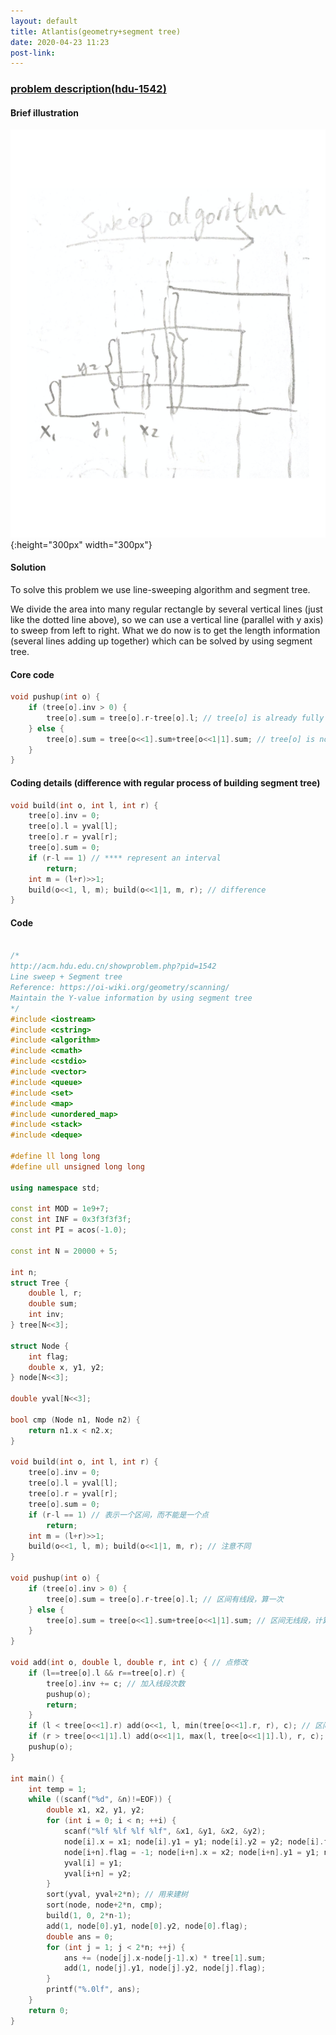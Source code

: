```yaml
---
layout: default
title: Atlantis(geometry+segment tree)
date: 2020-04-23 11:23
post-link:
---
```


### [problem description(hdu-1542)][problem]

#### Brief illustration

![](/images/sweep_sgt.png#center){:height="300px" width="300px"}

#### Solution

To solve this problem we use line-sweeping algorithm and segment tree.

We divide the area into many regular rectangle by several vertical lines (just like the dotted line above), so we can use a vertical line (parallel with y axis) to sweep from left to right. What we do now is to get the length information (several lines adding up together) which can be solved by using segment tree.

#### Core code

```c++
void pushup(int o) {
    if (tree[o].inv > 0) {
        tree[o].sum = tree[o].r-tree[o].l; // tree[o] is already fully occupied
    } else {
        tree[o].sum = tree[o<<1].sum+tree[o<<1|1].sum; // tree[o] is not fully occupied, calculate their sons' value
    }
}
```

#### Coding details (difference with regular process of building segment tree)

```c++
void build(int o, int l, int r) {  
    tree[o].inv = 0;
    tree[o].l = yval[l];
    tree[o].r = yval[r];
    tree[o].sum = 0;
    if (r-l == 1) // **** represent an interval
        return;
    int m = (l+r)>>1;
    build(o<<1, l, m); build(o<<1|1, m, r); // difference
}
```



#### Code

```c++

/*
http://acm.hdu.edu.cn/showproblem.php?pid=1542
Line sweep + Segment tree
Reference: https://oi-wiki.org/geometry/scanning/
Maintain the Y-value information by using segment tree
*/
#include <iostream>
#include <cstring>
#include <algorithm>
#include <cmath>
#include <cstdio>
#include <vector>
#include <queue>
#include <set>
#include <map>
#include <unordered_map>
#include <stack>
#include <deque>

#define ll long long
#define ull unsigned long long

using namespace std;

const int MOD = 1e9+7;
const int INF = 0x3f3f3f3f;
const int PI = acos(-1.0);

const int N = 20000 + 5;

int n;
struct Tree {
    double l, r;
    double sum;
    int inv;
} tree[N<<3];

struct Node {
    int flag;
    double x, y1, y2;
} node[N<<3];

double yval[N<<3];

bool cmp (Node n1, Node n2) {
    return n1.x < n2.x;
}

void build(int o, int l, int r) {  
    tree[o].inv = 0;
    tree[o].l = yval[l];
    tree[o].r = yval[r];
    tree[o].sum = 0;
    if (r-l == 1) // 表示一个区间，而不能是一个点
        return;
    int m = (l+r)>>1;
    build(o<<1, l, m); build(o<<1|1, m, r); // 注意不同
}

void pushup(int o) {
    if (tree[o].inv > 0) {
        tree[o].sum = tree[o].r-tree[o].l; // 区间有线段，算一次
    } else {
        tree[o].sum = tree[o<<1].sum+tree[o<<1|1].sum; // 区间无线段，计算子区间的和
    }
}

void add(int o, double l, double r, int c) { // 点修改
    if (l==tree[o].l && r==tree[o].r) {
        tree[o].inv += c; // 加入线段次数
        pushup(o); 
        return;
    }
    if (l < tree[o<<1].r) add(o<<1, l, min(tree[o<<1].r, r), c); // 区间add
    if (r > tree[o<<1|1].l) add(o<<1|1, max(l, tree[o<<1|1].l), r, c); // 区间add
    pushup(o);
}

int main() {
    int temp = 1;
    while ((scanf("%d", &n)!=EOF)) {
        double x1, x2, y1, y2;
        for (int i = 0; i < n; ++i) {
            scanf("%lf %lf %lf %lf", &x1, &y1, &x2, &y2);
            node[i].x = x1; node[i].y1 = y1; node[i].y2 = y2; node[i].flag = 1;
            node[i+n].flag = -1; node[i+n].x = x2; node[i+n].y1 = y1; node[i+n].y2 = y2;
            yval[i] = y1;
            yval[i+n] = y2;
        }
        sort(yval, yval+2*n); // 用来建树
        sort(node, node+2*n, cmp);
        build(1, 0, 2*n-1);
        add(1, node[0].y1, node[0].y2, node[0].flag);
        double ans = 0;
        for (int j = 1; j < 2*n; ++j) {
            ans += (node[j].x-node[j-1].x) * tree[1].sum;
            add(1, node[j].y1, node[j].y2, node[j].flag);
        }
        printf("%.0lf", ans);
    }
	return 0;
}

```



[problem]: http://acm.hdu.edu.cn/showproblem.php?pid=1542

